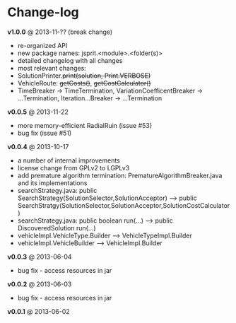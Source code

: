 Change-log
==========
**v1.0.0** @ 2013-11-?? (break change)

- re-organized API
- new package names: jsprit.&lt;module&gt;.&lt;folder(s)&gt;
- detailed changelog with all changes
- most relevant changes:
- SolutionPrinter.<del>print(solution, Print.VERBOSE)</del>
- VehicleRoute: <del>getCosts()</del>, <del>getCostCalculator()</del>
- TimeBreaker -> TimeTermination, VariationCoefficentBreaker -> ...Termination, Iteration...Breaker -> ...Termination

**v0.0.5** @ 2013-11-22

- more memory-efficient RadialRuin (issue #53)
- bug fix (issue #51)

**v0.0.4** @ 2013-10-17

- a number of internal improvements
- license change from GPLv2 to LGPLv3
- add premature algorithm termination: PrematureAlgorithmBreaker.java and its implementations
- searchStrategy.java: public SearchStrategy(SolutionSelector,SolutionAcceptor) --> public SearchStratgy(SolutionSelector,SolutionAcceptor,SolutionCostCalculator)
- searchStrategy.java: public boolean run(...) --> public DiscoveredSolution run(...)
- vehicleImpl.VehicleType.Builder --> VehicleTypeImpl.Builder
- vehicleImpl.VehicleBuilder --> VehicleImpl.Builder

**v0.0.3** @ 2013-06-04

- bug fix - access resources in jar

**v0.0.2** @ 2013-06-03

- bug fix - access resources in jar

**v0.0.1** @ 2013-06-02
